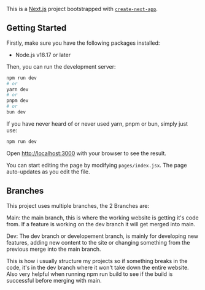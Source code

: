 This is a [Next.js](https://nextjs.org/) project bootstrapped with [`create-next-app`](https://github.com/vercel/next.js/tree/canary/packages/create-next-app).

## Getting Started

Firstly, make sure you have the following packages installed:

* Node.js v18.17 or later

Then, you can run the development server:

```bash
npm run dev
# or
yarn dev
# or
pnpm dev
# or
bun dev
```
If you have never heard of or never used yarn, pnpm or bun, simply just use:
```bash
npm run dev
```

Open [http://localhost:3000](http://localhost:3000) with your browser to see the result.

You can start editing the page by modifying `pages/index.jsx`. The page auto-updates as you edit the file.

## Branches
This project uses multiple branches, the 2 Branches are:

Main: the main branch, this is where the working website is getting it's code from. If a feature is working on the dev branch it will get merged into main.

Dev: The dev branch or developement branch, is mainly for developing new features, adding new content to the site or changing something from the previous merge into the main branch.

This is how i usually structure my projects so if something breaks in the code, it's in the dev branch where it won't take down the entire website. Also very helpful when running npm run build to see if the build is successful before merging with main.
